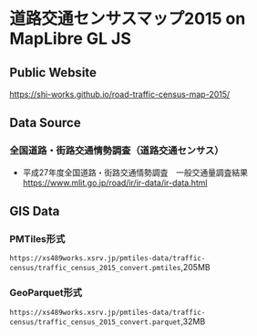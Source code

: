 # 道路交通センサスマップ2015 on MapLibre GL JS
## Public Website
https://shi-works.github.io/road-traffic-census-map-2015/

## Data Source
### 全国道路・街路交通情勢調査（道路交通センサス）
- 平成27年度全国道路・街路交通情勢調査 一般交通量調査結果  
https://www.mlit.go.jp/road/ir/ir-data/ir-data.html

## GIS Data
### PMTiles形式
`https://xs489works.xsrv.jp/pmtiles-data/traffic-census/traffic_census_2015_convert.pmtiles`,205MB
### GeoParquet形式
`https://xs489works.xsrv.jp/pmtiles-data/traffic-census/traffic_census_2015_convert.parquet`,32MB
